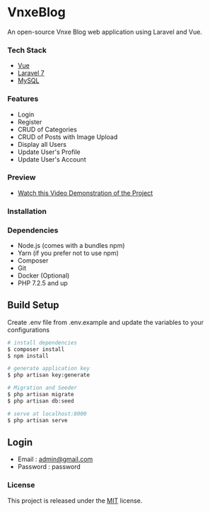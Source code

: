 # VnxeBlog

An open-source Vnxe Blog web application using Laravel and Vue.

### Tech Stack

- [Vue](https://vuejs.org/)
- [Laravel 7](https://laravel.com/docs/7.x)
- [MySQL](https://www.mysql.com/)

### Features

- Login
- Register
- CRUD of Categories
- CRUD of Posts with Image Upload
- Display all Users
- Update User's Profile
- Update User's Account

### Preview

- [Watch this Video Demonstration of the Project](https://www.youtube.com/watch?v=jrIDlcemUso)

### Installation

### Dependencies

- Node.js (comes with a bundles npm)
- Yarn (if you prefer not to use npm)
- Composer
- Git
- Docker (Optional)
- PHP 7.2.5 and up

## Build Setup

Create .env file from .env.example and update the variables to your configurations

```bash
# install dependencies
$ composer install
$ npm install

# generate application key
$ php artisan key:generate

# Migration and Seeder
$ php artisan migrate
$ php artisan db:seed

# serve at localhost:8000
$ php artisan serve
```
## Login

- Email : admin@gmail.com
- Password : password

### License

This project is released under the [MIT](https://opensource.org/licenses/MIT) license.

